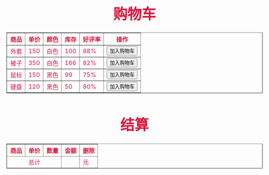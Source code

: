 <!DOCTYPE html>
<html>
<head>
    <meta charset="UTF-8">
    <title>购物车</title>
</head>
<style type="text/css">
    h1{
        text-align: center;
    }
    table{
        margin: 0 auto;
    }
    body{
        font-size: larger;color: crimson;
        background-image: url(img/2.jpg);
        background-repeat: no-repeat;
        background-size: 100%;
    }
    table th,table td{

    }
</style>
<body >
<h1>购物车</h1>
<table border="1" >
    <tr>
        <!--文本th-->
        <th>商品</th>
        <th  >单价</th>
        <th>颜色</th>
        <th>库存</th>
        <th>好评率</th>
        <th>操作</th>
    </tr>
    <tr>
        <td>外套</td>
        <td  >150</td>
        <td>白色</td>
        <td>100</td>
        <td>88%</td>
        <td align="center">
            <input type="button" value="加入购物车" onclick="add_shoppingcar(this)"/>
        </td>
    </tr>
    <tr>
        <td>被子</td>
        <td  >350</td>
        <td>白色</td>
        <td>166</td>
        <td>82%</td>
        <td align="center">
            <input type="button" value="加入购物车" onclick="add_shoppingcar(this)"/>
        </td>
    </tr>
    <tr>
        <td>鼠标</td>
        <td >150</td>
        <td>黑色</td>
        <td>99</td>
        <td>75%</td>
        <td align="center">
            <input type="button" value="加入购物车" onclick="add_shoppingcar(this)"/>
        </td>
    </tr>
    <tr>
        <td>键盘</td>
        <td  >120</td>
        <td>黑色</td>
        <td>50</td>
        <td>80%</td>
        <td align="center">
            <input type="button" value="加入购物车" onclick="add_shoppingcar(this)"/>
        </td>
    </tr>
</table>
<h1> 结算 </h1>
<table border="1">
    <thead>
    <tr>
        <th>商品</th>
        <th >单价</th>
        <th>数量</th>
        <th>金额</th>
        <th>删除</th>
    </tr>
    </thead>
    <tbody id="goods">
    </tbody>
    <tfoot>
    <tr>
        <td colspan="3" align="center" >总计</td>
        <td id="total"></td>
        <td>元</td>
    </tr>
    </tfoot>
</table>
</body>
<script type="text/javascript">
    //this js中指当前对象
    function add_shoppingcar(btn){
        var tr=btn.parentNode.parentNode;
        var tds=tr.getElementsByTagName("td");
        var name=tds[0].innerHTML;
        var price=tds[1].innerHTML;
        var tbody=document.getElementById("goods");
        var row=tbody.insertRow();//insertRow表格开头插入新行
        row.innerHTML="<td>"+name+"</td>"+
            "<td>"+price+"</td>"+
            "<td align='center'>"+
            "<input type='button' value='-' id='jian'  onclick='change(this,-1)'  />"+
            "<input id='text' type='text' size='1' value='1' readonly='readonly' />"+
            "<input type='button' value='+' id='add'  onclick='change(this,1)'  />"+
            "</td>"+
            "<td>"+price+"</td>"+
            "<td align='center'>"+
            "<input type='button' value='X' onclick='del(this)'/>"+
            "</td>"+
            "</tr>"
        total();
    }
    //增加减少数量，用n正负1来表示点击了加减按钮
    function change(btn,n){
        //获取数量的三个input对象
        var inputs = btn.parentNode.getElementsByTagName("input");
        //获取原来的数量
        var amount = parseInt(inputs[1].value);
        //当amount=1时不能再点击"-"符号
        //用n<0来表示点击了减button
        if(amount<=1 && n<0){
            return;
        }
        //根据加减来改变数量
        inputs[1].value = amount + n;
        //将改变后的数量值赋值给amount
        amount = inputs[1].value;
        //获取表格中的行
        var tr = btn.parentNode.parentNode;
        //获取所有的列
        var tds = tr.getElementsByTagName("td");
        //获取单价
        var price = parseFloat(tds[1].innerHTML);
        //总价=单价*数量
        var m = price * amount;
        //将总价赋值给相应的位置
        tds[3].innerHTML = m;
        //调用total方法，求总计
        total();
    }


    function total(){
        var tbody=document.getElementById("goods");
        var trs=tbody.getElementsByTagName("tr");
        var sum=0;
        for(var i=0;i<trs.length;i++){
            var tds=trs[i].getElementsByTagName("td");
            var m=tds[3].innerHTML;
            sum += parseFloat(m);
        }
        var total=document.getElementById("total");
        total.innerHTML = sum;
    }
    function del(i){
        var tr=i.parentNode.parentNode;
        tr.parentNode.removeChild(tr);
        //tr.remove(tr);
        total();
    }
</script>
</html>
